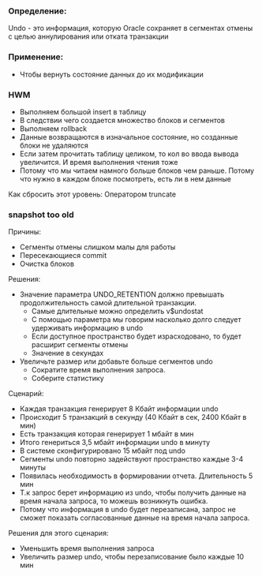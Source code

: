 ### Определение:
Undo - это информация, которую Oracle сохраняет в сегментах отмены с целью аннулирования или отката транзакции

### Применение:
  - Чтобы вернуть состояние данных до их модификации
  
  
### HWM
  - Выполняем большой insert в таблицу 
  - В следствии чего создается множество блоков и сегментов
  - Выполняем rollback
  - Данные возвращаются в изначальное состояние, но созданные блоки не удаляются
  - Если затем прочитать таблицу целиком, то кол во ввода вывода увеличится. И время выполнения чтения тоже
  - Потому что мы читаем намного больше блоков чем раньше. Потому что нужно в каждом блоке посмотреть, есть ли в нем данные


Как сбросить этот уровень: Оператором truncate 


### snapshot too old

Причины:
  - Сегменты отмены слишком малы для работы
  - Пересекающиеся commit
  - Очистка блоков

Решения: 
  - Значение параметра UNDO_RETENTION должно превышать продолжительность самой длительной транзакции. 
    - Самые длительные можно определить v$undostat
    - С помощью параметра мы говорим насколько долго следует удерживать информацию в undo
    - Если доступное пространство будет израсходовано, то будет расширит сегменты отмены
    - Значение в секундах
- Увеличьте размер или добавьте больше сегментов undo
  - Сократите время выполнения запроса. 
  - Соберите статистику 

Сценарий:
  - Каждая транзакция генерирует 8 Кбайт информации undo
  - Происходит 5 транзакций в секунду (40 Кбайт в сек, 2400 Кбайт в мин)
  - Есть транзакция которая генерирует 1 мбайт в мин
  - Итого генериться 3,5 мбайт информации undo в минуту
  - В системе сконфигурировано 15 мбайт под undo
  - Сегменты undo повторно задействуют пространство каждые 3-4 минуты
  - Появилась необходимость в формировании отчета. Длительность 5 мин
  - Т.к запрос берет информацию из undo, чтобы получить данные на время начала запроса, то можешь возникнуть ошибка.
  - Потому что информация в undo будет перезаписана, запрос не сможет показать согласованные данные на время начала запроса.

Решения для этого сценария: 
  - Уменьшить время выполнения запроса
  - Увеличить размер undo, чтобы перезаписование было каждые 10 мин